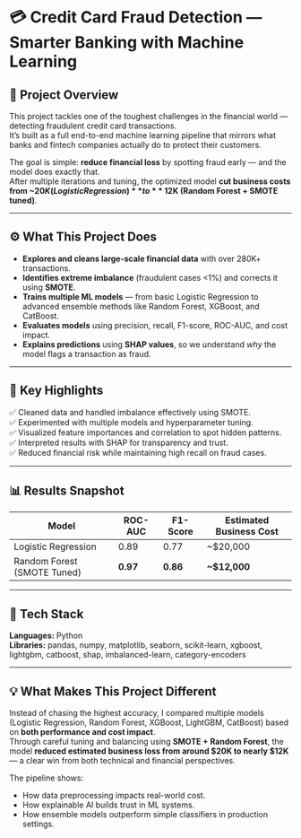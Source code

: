 # 💳 Credit Card Fraud Detection — Smarter Banking with Machine Learning  

## 🧠 Project Overview  
This project tackles one of the toughest challenges in the financial world — detecting fraudulent credit card transactions.  
It’s built as a full end-to-end machine learning pipeline that mirrors what banks and fintech companies actually do to protect their customers.  

The goal is simple: **reduce financial loss** by spotting fraud early — and the model does exactly that.  
After multiple iterations and tuning, the optimized model **cut business costs from ~$20K (Logistic Regression)** to **~$12K (Random Forest + SMOTE tuned)**.  

---

## ⚙️ What This Project Does  
- **Explores and cleans large-scale financial data** with over 280K+ transactions.  
- **Identifies extreme imbalance** (fraudulent cases <1%) and corrects it using **SMOTE**.  
- **Trains multiple ML models** — from basic Logistic Regression to advanced ensemble methods like Random Forest, XGBoost, and CatBoost.  
- **Evaluates models** using precision, recall, F1-score, ROC-AUC, and cost impact.  
- **Explains predictions** using **SHAP values**, so we understand *why* the model flags a transaction as fraud.  

---

## 🧩 Key Highlights  
✅ Cleaned data and handled imbalance effectively using SMOTE.  
✅ Experimented with multiple models and hyperparameter tuning.  
✅ Visualized feature importances and correlation to spot hidden patterns.  
✅ Interpreted results with SHAP for transparency and trust.  
✅ Reduced financial risk while maintaining high recall on fraud cases.  

---

## 📊 Results Snapshot  
| Model | ROC-AUC | F1-Score | Estimated Business Cost |
|--------|----------|----------|--------------------------|
| Logistic Regression | 0.89 | 0.77 | ~$20,000 |
| Random Forest (SMOTE Tuned) | **0.97** | **0.86** | **~$12,000** |

---

## 🧠 Tech Stack  
**Languages:** Python  
**Libraries:** pandas, numpy, matplotlib, seaborn, scikit-learn, xgboost, lightgbm, catboost, shap, imbalanced-learn, category-encoders  

---

## 💡 What Makes This Project Different  
Instead of chasing the highest accuracy, I compared multiple models (Logistic Regression, Random Forest, XGBoost, LightGBM, CatBoost) based on **both performance and cost impact**.  
Through careful tuning and balancing using **SMOTE + Random Forest**, the model **reduced estimated business loss from around $20K to nearly $12K** — a clear win from both technical and financial perspectives.  
  

The pipeline shows:  
- How data preprocessing impacts real-world cost.  
- How explainable AI builds trust in ML systems.  
- How ensemble models outperform simple classifiers in production settings.  
 

